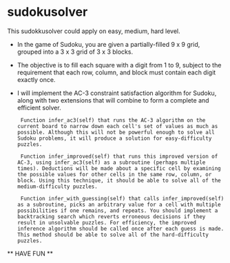 # sudokusolver

This sudokkusolver could apply on easy, medium, hard level.

* In the game of Sudoku, you are given a partially-filled 9 x 9 grid, grouped into a 3 x 3 grid of 3 x 3 blocks. 

* The objective is to fill each square with a digit from 1 to 9, subject to the requirement that each row, column, and block must contain each digit exactly once.

* I will implement the AC-3 constraint satisfaction algorithm for Sudoku, along with two extensions that will combine to form a complete and efficient solver.

       Function infer_ac3(self) that runs the AC-3 algorithm on the current board to narrow down each cell's set of values as much as possible. Although this will not be powerful enough to solve all Sudoku problems, it will produce a solution for easy-difficulty puzzles.
       
       Function infer_improved(self) that runs this improved version of AC-3, using infer_ac3(self) as a subroutine (perhaps multiple times). Deductions will be made about a specific cell by examining the possible values for other cells in the same row, column, or block. Using this technique, it should be able to solve all of the medium-difficulty puzzles.
       
       Function infer_with_guessing(self) that calls infer_improved(self) as a subroutine, picks an arbitrary value for a cell with multiple possibilities if one remains, and repeats. You should implement a backtracking search which reverts erroneous decisions if they result in unsolvable puzzles. For efficiency, the improved inference algorithm should be called once after each guess is made. This method should be able to solve all of the hard-difficulty puzzles.
       
       
       
 ** HAVE FUN **

